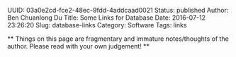 UUID: 03a0e2cd-fce2-48ec-9fdd-4addcaad0021
Status: published
Author: Ben Chuanlong Du
Title: Some Links for Database
Date: 2016-07-12 23:26:20
Slug: database-links
Category: Software
Tags: links

**
Things on this page are fragmentary and immature notes/thoughts of the author. 
Please read with your own judgement!
**